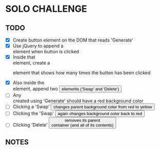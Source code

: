 # SOLO CHALLENGE

## TODO
- [x] Create button element on the DOM that reads 'Generate'
- [x] Use jQuery to append a <div> element when button is clicked
- [x] Inside that <div> element, create a <p> element that shows how many times the button has been clicked
- [x] Also inside the <div> element, append two <button> elements ('Swap' and 'Delete')
- [ ] Any <div> created using 'Generate' should have a red background color
- [ ] Clicking a 'Swap' <button> changes parent background color from red to yellow
- [ ] Clicking the 'Swap' <button> again changes background color back to red
- [ ] Clicking 'Delete' <button> removes its parent <div> container (and all of its contents)

## NOTES
